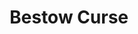 ---
title: "Bestow Curse"
index:
  - bestow-curse
permalink: /spells/bestow-curse/
tags:
  - Spell
  - 3rd Level
  - Necromancy
available_for:
  - Bard
  - Cleric
  - Wizard
level: "3rd Level"
school: "Necromancy"
range: "Touch"
comp:
  - V
  - S
duration: "1 Minute"
concentration: true
attack: "WIS Save"
description: |
  You touch a creature, and that creature must succeed on a wisdom saving throw or become cursed for the duration of the spell. When you cast this spell, choose the nature of the curse from the following options:

  - Choose one ability score. While cursed, the target has disadvantage on ability checks and saving throws made with that ability score.

  - While cursed, the target has disadvantage on attack rolls against you.

  - While cursed, the target must make a wisdom saving throw at the start of each of its turns. If it fails, it wastes its action that turn doing nothing.

  - While the target is cursed, your attacks and spells deal an extra 1d8 necrotic damage to the target.

  A remove curse spell ends this effect. At the GM's option, you may choose an alternative curse effect, but it should be no more powerful than those described above. The GM has final say on such a curse's effect.

  **At higher levels.** If you cast this spell using a spell slot of 4th level or higher, the duration is concentration, up to 10 minutes. If you use a spell slot of 5th level or higher, the duration is 8 hours. If you use a spell slot of 7th level or higher, the duration is 24 hours. If you use a 9th level spell slot, the spell lasts until it is dispelled. Using a spell slot of 5th level or higher grants a duration that doesn't require concentration.
excerpt: "You touch a creature, and that creature must succeed on a wisdom saving throw or become cursed for the duration of the spell."
source: "Basic Rules"
---